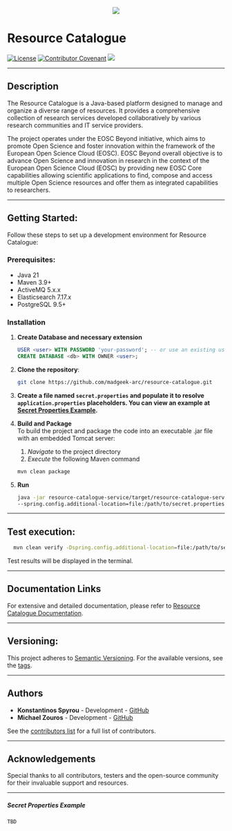 <div align="center">
  <img src='https://eosc.eu/wp-content/uploads/2024/02/EOSC-Beyond-logo.png'></img>
</div>

# Resource Catalogue

[![License](https://img.shields.io/badge/license-Apache%202.0-blue.svg)](LICENSE)
[![Contributor Covenant](https://img.shields.io/badge/Contributor%20Covenant-2.1-4baaaa.svg)](CODE_OF_CONDUCT.md)
<a href="https://confluence.egi.eu/display/EOSCBeyond/Software+and+Services+Quality+Assurance+%28SQA%29+guidelines">
<img src="https://img.shields.io/badge/SQAaaS-Bronze-CD7F32"/></a>

---

## Description
The Resource Catalogue is a Java-based platform designed to manage and organize a diverse range of resources. 
It provides a comprehensive collection of research services developed collaboratively by various research communities 
and IT service providers. 

The project operates under the EOSC Beyond initiative, which aims to promote Open Science 
and foster innovation within the framework of the European Open Science Cloud (EOSC).
EOSC Beyond overall objective is to advance Open Science and innovation in research in the context of the European Open Science Cloud (EOSC) by providing new EOSC Core capabilities allowing scientific applications to find, compose and access multiple Open Science resources and offer them as integrated capabilities to researchers.

---

## Getting Started:

Follow these steps to set up a development environment for Resource Catalogue:

### Prerequisites:

* Java 21
* Maven 3.9+
* ActiveMQ 5.x.x
* Elasticsearch 7.17.x
* PostgreSQL 9.5+

### Installation

1. **Create Database and necessary extension**
   ```sql
   USER <user> WITH PASSWORD 'your-password'; -- or use an existing user
   CREATE DATABASE <db> WITH OWNER <user>;
   ```
2. **Clone the repository**:
   ```bash
   git clone https://github.com/madgeek-arc/resource-catalogue.git
   ```
3. **Create a file named `secret.properties` and populate it to resolve `application.properties` placeholders.
   You can view an example at [Secret Properties Example](#Secret-Properties-Example).**
4. **Build and Package**  
   To build the project and package the code into an executable .jar file with an embedded Tomcat server:
   1. _Navigate_ to the project directory
   2. _Execute_ the following Maven command
   ```bash
   mvn clean package
   ```

5. **Run**  
   ```bash
   java -jar resource-catalogue-service/target/resource-catalogue-service-X.X.X-SNAPSHOT.jar \
   --spring.config.additional-location=file:/path/to/secret.properties
   ```

---

## Test execution:
```bash
  mvn clean verify -Dspring.config.additional-location=file:/path/to/secret.properties
```
Test results will be displayed in the terminal.

---

## Documentation Links
For extensive and detailed documentation, please refer to
[Resource Catalogue Documentation](https://madgeek-arc.github.io/resource-catalogue-docs/).

---

## Versioning:
This project adheres to [Semantic Versioning](https://semver.org/). For the available versions, see the 
[tags](https://github.com/madgeek-arc/resource-catalogue/tags).

---

## Authors
- **Konstantinos Spyrou** - Development - [GitHub](https://github.com/spyroukostas)
- **Michael Zouros** - Development - [GitHub](https://github.com/mzouros)

See the [contributors list](https://github.com/madgeek-arc/resource-catalogue/graphs/contributors) 
for a full list of contributors.

---

## Acknowledgements

Special thanks to all contributors, testers and the open-source community for their invaluable support and resources.

---

##### Secret Properties Example

```properties
TBD
```